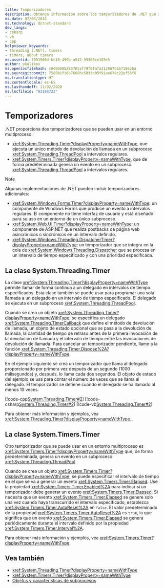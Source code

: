 ```yaml
---
title: Temporizadores
description: Obtenga información sobre los temporizadores de .NET que se pueden usar en un entorno multiproceso.
ms.date: 07/03/2018
ms.technology: dotnet-standard
dev_langs:
- csharp
- vb
- cpp
helpviewer_keywords:
- threading [.NET], timers
- timers, about timers
ms.assetid: 7091500d-be18-499b-a942-95366ce185e5
author: pkulikov
ms.openlocfilehash: c9d0b085285705af79f0fafa212867b5571863ba
ms.sourcegitcommit: 7588b1f16b7608bc6833c05f91ae670c22ef56f8
ms.translationtype: HT
ms.contentlocale: es-ES
ms.lasthandoff: 11/02/2020
ms.locfileid: "93188723"
---
```

# <a name="timers"></a>Temporizadores

.NET proporciona dos temporizadores que se pueden usar en un entorno multiproceso:

- <xref:System.Threading.Timer?displayProperty=nameWithType>, que ejecuta un único método de devolución de llamada en un subproceso <xref:System.Threading.ThreadPool> a intervalos regulares.
- <xref:System.Timers.Timer?displayProperty=nameWithType>, que de forma predeterminada genera un evento en un subproceso <xref:System.Threading.ThreadPool> a intervalos regulares.

> [!NOTE]
> Algunas implementaciones de .NET pueden incluir temporizadores adicionales:
>
> - <xref:System.Windows.Forms.Timer?displayProperty=nameWithType>: un componente de Windows Forms que produce un evento a intervalos regulares. El componente no tiene interfaz de usuario y está diseñado para su uso en un entorno de un único subproceso.  
> - <xref:System.Web.UI.Timer?displayProperty=nameWithType>: un componente de ASP.NET que realiza postbacks de página web asincrónicos o sincrónicos en un intervalo definido.
> - <xref:System.Windows.Threading.DispatcherTimer?displayProperty=nameWithType>: un temporizador que se integra en la cola de <xref:System.Windows.Threading.Dispatcher> que se procesa en un intervalo de tiempo especificado y con una prioridad especificada.

## <a name="the-systemthreadingtimer-class"></a>La clase System.Threading.Timer

La clase <xref:System.Threading.Timer?displayProperty=nameWithType> permite llamar de forma continua a un delegado en intervalos de tiempo especificados. Esta clase también se puede usar para programar una sola llamada a un delegado en un intervalo de tiempo especificado. El delegado se ejecuta en un subproceso <xref:System.Threading.ThreadPool>.

Cuando se crea un objeto <xref:System.Threading.Timer?displayProperty=nameWithType>, se especifica un delegado <xref:System.Threading.TimerCallback> que define el método de devolución de llamada, un objeto de estado opcional que se pasa a la devolución de llamada, la cantidad de tiempo de retraso antes de la primera invocación de la devolución de llamada y el intervalo de tiempo entre las invocaciones de devolución de llamada. Para cancelar un temporizador pendiente, llame a la función <xref:System.Threading.Timer.Dispose%2A?displayProperty=nameWithType>.

En el ejemplo siguiente se crea un temporizador que llama al delegado proporcionado por primera vez después de un segundo (1000 milisegundos) y, después, lo llama cada dos segundos. El objeto de estado del ejemplo se usa para contar el número de veces que se llama al delegado. El temporizador se detiene cuando el delegado se ha llamado al menos 10 veces.

[!code-cpp[System.Threading.Timer#2](../../../samples/snippets/cpp/VS_Snippets_CLR_System/system.Threading.Timer/CPP/source2.cpp#2)]
[!code-csharp[System.Threading.Timer#2](../../../samples/snippets/csharp/VS_Snippets_CLR_System/system.Threading.Timer/CS/source2.cs#2)]
[!code-vb[System.Threading.Timer#2](../../../samples/snippets/visualbasic/VS_Snippets_CLR_System/system.Threading.Timer/VB/source2.vb#2)]

Para obtener más información y ejemplos, vea <xref:System.Threading.Timer?displayProperty=nameWithType>.

## <a name="the-systemtimerstimer-class"></a>La clase System.Timers.Timer

Otro temporizador que se puede usar en un entorno multiproceso es <xref:System.Timers.Timer?displayProperty=nameWithType> que, de forma predeterminada, genera un evento en un subproceso <xref:System.Threading.ThreadPool>.

Cuando se crea un objeto <xref:System.Timers.Timer?displayProperty=nameWithType>, se puede especificar el intervalo de tiempo en el que se va a generar un evento <xref:System.Timers.Timer.Elapsed>. Use la propiedad <xref:System.Timers.Timer.Enabled%2A> para indicar si un temporizador debe generar un evento <xref:System.Timers.Timer.Elapsed>. Si necesita que un evento <xref:System.Timers.Timer.Elapsed> se genere solo una vez cuando haya transcurrido el intervalo especificado, establezca <xref:System.Timers.Timer.AutoReset%2A> en `false`. El valor predeterminado de la propiedad <xref:System.Timers.Timer.AutoReset%2A> es `true`, lo que significa que un evento <xref:System.Timers.Timer.Elapsed> se genera periódicamente durante el intervalo definido por la propiedad <xref:System.Timers.Timer.Interval%2A>.

Para obtener más información y ejemplos, vea <xref:System.Timers.Timer?displayProperty=nameWithType>.
  
## <a name="see-also"></a>Vea también

- <xref:System.Threading.Timer?displayProperty=nameWithType>
- <xref:System.Timers.Timer?displayProperty=nameWithType>
- [Objetos y características de subprocesos](threading-objects-and-features.md)
